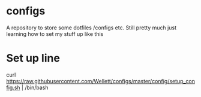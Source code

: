 # configs
A repository to store some dotfiles /configs etc. 
Still pretty much just learning how to set my stuff up like this

# Set up line
curl https://raw.githubusercontent.com/Wellett/configs/master/config/setup_config.sh | /bin/bash
